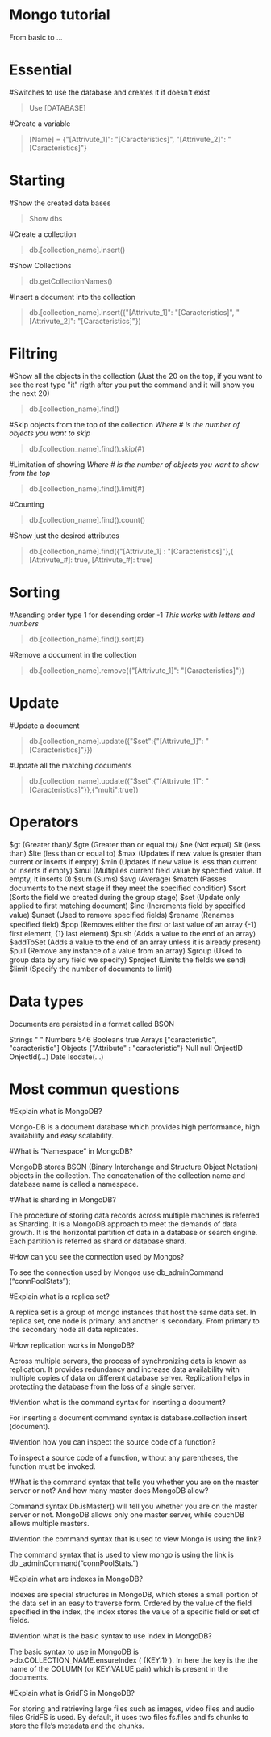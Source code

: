 # Mongo tutorial
From basic to ...

# Essential

#Switches to use the database and creates it if doesn't exist
>Use [DATABASE]


#Create a variable
>[Name] = {"[Attrivute_1]": "[Caracteristics]", "[Attrivute_2]": "[Caracteristics]"}

# Starting

#Show the created data bases
>Show dbs

#Create a collection
>db.[collection_name].insert()


#Show Collections
> db.getCollectionNames()


#Insert a document into the collection
>db.[collection_name].insert({"[Attrivute_1]": "[Caracteristics]", "[Attrivute_2]": "[Caracteristics]"})


# Filtring

#Show all the objects in the collection (Just the 20 on the top, if you want to see the rest type "it" rigth after you put the command and it will show you the next 20)
>db.[collection_name].find()

#Skip objects from the top of the collection *Where # is the number of objects you want to skip*
>db.[collection_name].find().skip(#)


#Limitation of showing *Where # is the number of objects you want to show from the top*
>db.[collection_name].find().limit(#) 


#Counting 
>db.[collection_name].find().count()


#Show just the desired attributes
>db.[collection_name].find({"[Attrivute_1] : "[Caracteristics]"},{ [Attrivute_#]: true, [Attrivute_#]: true) 



# Sorting 

#Asending order type 1 for desending order -1 *This works with letters and numbers*
>db.[collection_name].find().sort(#)


#Remove a document in the collection
>db.[collection_name].remove({"[Attrivute_1]": "[Caracteristics]"})


# Update

#Update a document 
>db.[collection_name].update({"$set":{"[Attrivute_1]": "[Caracteristics]"}})


#Update all the matching documents
>db.[collection_name].update({"$set":{"[Attrivute_1]": "[Caracteristics]"}},{"multi":true})


# Operators

$gt       (Greater than)/
$gte      (Greater than or equal to)/
$ne       (Not equal)
$lt       (less than)
$lte      (less than or equal to)
$max      (Updates if new value is greater than current or inserts if empty)
$min      (Updates if new value is less than current or inserts if empty)
$mul      (Multiplies current field value by specified value. If empty, it inserts 0)
$sum      (Sums)
$avg      (Average)
$match    (Passes documents to the next stage if they meet the speciﬁed condition)
$sort     (Sorts the field we created during the group stage)
$set      (Update only applied to first matching document)
$inc      (Increments field by specified value)
$unset    (Used to remove speciﬁed ﬁelds)
$rename   (Renames specified field)
$pop      (Removes either the ﬁrst or last value of an array {-1} first element, {1} last element)
$push     (Adds a value to the end of an array)
$addToSet (Adds a value to the end of an array unless it is already present)
$pull     (Remove any instance of a value from an array)
$group    (Used to group data by any field we specify)
$project  (Limits the ﬁelds we send)
$limit    (Specify the number of documents to limit)


# Data types

Documents are persisted in a format called BSON

Strings   " "
Numbers   546
Booleans  true
Arrays    ["caracteristic", "caracteristic"]
Objects   {"Attribute" : "caracteristic"}
Null      null
OnjectID  OnjectId(...)
Date      Isodate(...)


# Most commun questions

#Explain what is MongoDB?

Mongo-DB is a document database which provides high performance, high availability and easy scalability.


#What is “Namespace” in MongoDB?

MongoDB stores BSON (Binary Interchange and Structure Object Notation) objects in the collection. The concatenation of the collection name and database name is called a namespace.


#What is sharding in MongoDB?

The procedure of storing data records across multiple machines is referred as Sharding. It is a MongoDB approach to meet the demands of data growth. It is the horizontal partition of data in a database or search engine. Each partition is referred as shard or database shard.


#How can you see the connection used by Mongos?

To see the connection used by Mongos use db_adminCommand (“connPoolStats”);


#Explain what is a replica set?

A replica set is a group of mongo instances that host the same data set. In replica set, one node is primary, and another is secondary. From primary to the secondary node all data replicates.


#How replication works in MongoDB?

Across multiple servers, the process of synchronizing data is known as replication. It provides redundancy and increase data availability with multiple copies of data on different database server. Replication helps in protecting the database from the loss of a single server.


#Mention what is the command syntax for inserting a document?

For inserting a document command syntax is database.collection.insert (document).


#Mention how you can inspect the source code of a function?

To inspect a source code of a function, without any parentheses, the function must be invoked.


#What is the command syntax that tells you whether you are on the master server or not? And how many master does MongoDB allow?

Command syntax Db.isMaster() will tell you whether you are on the master server or not. MongoDB allows only one master server, while couchDB allows multiple masters.


#Mention the command syntax that is used to view Mongo is using the link?

The command syntax that is used to view mongo is using the link is db._adminCommand(“connPoolStats.”)


#Explain what are indexes in MongoDB?

Indexes are special structures in MongoDB, which stores a small portion of the data set in an easy to traverse form. Ordered by the value of the field specified in the index, the index stores the value of a specific field or set of fields.


#Mention what is the basic syntax to use index in MongoDB?

The basic syntax to use in MongoDB is >db.COLLECTION_NAME.ensureIndex ( {KEY:1} ). In here the key is the the name of the COLUMN (or KEY:VALUE pair) which is present in the documents.


#Explain what is GridFS in MongoDB?

For storing and retrieving large files such as images, video files and audio files GridFS is used. By default, it uses two files fs.files and fs.chunks to store the file’s metadata and the chunks.
